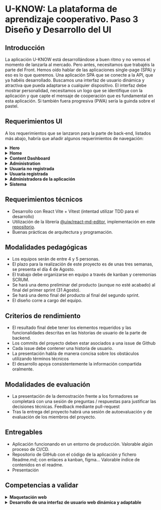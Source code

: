 # U-KNOW: La plataforma de aprendizaje cooperativo. Paso 3 Diseño y Desarrollo del UI

## Introducción

La aplicación U-KNOW está desarrollándose a buen ritmo y no vemos el momento de lanzarla al mercado. Pero antes, necesitamos que trabajéis la parte del Front. Hemos oído hablar de las aplicaciones single-page (SPA) y eso es lo que queremos. Una aplicación SPA que se conecte a la API, que ya habéis desarrollado. Buscamos una interfaz de usuario dinámica y atractiva que pueda adaptarse a cualquier dispositivo. El interfaz debe mostrar personalidad, necesitamos un logo que se identifique con la aplicación y que capte el mensaje de cooperación que es fundamental en esta aplicación. Si también fuera progresiva (PWA) sería la guinda sobre el pastel.

## Requerimientos UI

A los requerimientos que se lanzaron para la parte de back-end, listados más abajo, habría que añadir algunos requerimientos de navegación:

<details>
  <summary><b>Hero</b></summary>

  - La aplicación comienza con un **hero** que ocupa todo el view-port. La imagen del hero debe tener una cierta animación antes de mostrar un enlace a "ver contenidos" que dirigirá a la página principal o home.
</details>
<details>
  <summary><b>Home</b></summary>

  - La **home**, debe constar de:
    - Una **barra de navegación** superior que sin estado mostrará:
      - Un logo con el nombre de la app
      - Un avatar

      - Comportamiento de la barra de navegación:
        - Al clicar el logo se navega a la home
        - Al clicar el avatar:
          - si no hay usuario logado navega a la página de login/register
          - si el usuario está logado debe mostrar un menú con los elementos: profile, contents, signup. El avatar, así mismo debe mostrar el nombre del usuario cuando está logado.
      - Aspecto:
        - En modo móvil, la barra de navegación será de tipo bottom navigation, con todas las opciones del menú:
          ![bottom-navigation](https://lh3.googleusercontent.com/14jax4TqtGJ1R7uteNETMHtrB4_83FOVLCsLW3VxWh17Mle2RiCPiUwPgN0hEXqkCr-281geh88fDMuEZyGVTyhZ_j8hO9RHElEa=w1064-v0)
        - En modo laptop la barra será muy minimalista y deberá desaparecer con el scroll-down del contenido y aparecer con el scroll-up.
    - Una **caja de búsqueda de contenidos** que filtrará en tiempo real la lista desplegada
    - Una **lista de contenidos** que mostrará una "card" con la información minima del contenido. La lista tendrá scroll infinito y debe cargarse de forma diferida. Cada tarjeta mostrará dos botones: "Ver más" y Comprar.
      - "Ver más": muestra un modal con una ampliación de la información y un enlace a ver la información completa con comentarios (opcional)
      - Comprar: chequea si hay saldo y muestra pantalla de confirmación de compra.

  </details>
<details>
  <summary><b>Content Dashboard</b></summary>
    - Enlace a crear, editar o borrar contenido propio
    - Muestra todos los contenidos propios y comprados.
</details>
<details>
  <summary><b>Administration</b></summary>
</details>

<details>
  <summary><b>Usuaria no registrada</b></summary>

  - Puede ver la lista de contenidos ordenada por valoración
  - Puede realizar búsquedas por palabras claves o etiquetas
  - Puede registrarse

  </details>
  <details>
  <summary><b>Usuaria registrada</b></summary>

  - Puede logarse
  - Puede recuperar la contraseña
  - Puede ver la lista de contenidos ordenada por valoración
  - Puede realizar búsquedas por palabras claves o etiquetas
  - Puede actualizar su perfil (menos nombre, email y wallet)
  - Puede crear contenido
  - Puede editar contenido
  - Puede eliminar contenido, si no ha sido comprado
  - Puede visualizar la lista de contenido creado
  - Puede comprar contenido
  - Puede visualiza la lista de contenido comprado
  - Puede visualizar un contenido comprado
  - Puede valorar contenido comprado (sólo 1 vez)
  - Puede comentar contenido comprado (sólo 1 vez)
  - Puede enviar una notificación de chat a una autora de contenido
  - Puede visualizar notificaciones de chat sobre algún contenido
  - Puede intercambiar mensajes de chat con una autora de contenido, o solicitante

  </details>
  <details>
  <summary><b>Administradora de la aplicación</b></summary>

  - Puede ver la lista de contenidos
  - Puede realizar búsquedas por palabras claves o etiquetas
  - Puede eliminar contenido
  - Puede ver lista de usuarias
  - Puede eliminar una usuaria
  - Puede actualizar una usuaria

  </details>

  <details>
  <summary><b>Sistema</b></summary>

  - Actualiza el wallet de la usuaria cuando se registra
  - Actualiza el wallet de la usuaria cuando compra contenido
  - Actualiza el precio del contenido cuando se publica
  - Notifica a la usuaria que no tiene saldo para comprar contenido si el wallet es inferior al precio del contenido
  - Ajusta la valoración del curso con cada valoración de una usuaria
    - Las 4 primeras valoraciones solo contarán como >= a 4.8
    - A partir de la 5ª valoración se hace la media
    - Comunica en tiempo real la valoración del curso
  - Actualiza el precio del contenido cuando alcanza una media de valoración < = 3
  - Chequea el contenido para buscar plagios.
  - Puede actualizar una usuaria

  </details>

## Requerimientos técnicos
- Desarrollo con React Vite + Vitest (intentad utilizar TDD para el desarrollo)
- Utilización de la librería [@uiw/react-md-editor](https://uiwjs.github.io/react-md-editor/), implementación en este [repositorio](https://github.com/factoriaf5-p7/prueba-markdown.git).
- Buenas prácticas de arquitectura y programación.

## Modalidades pedagógicas

- Los equipos serán de entre 4 y 5 personas.
- El plazo para la realización de este proyecto es de unas tres semanas, se presenta el día 4 de Agosto.
- El trabajo debe organizarse en equipo a través de kanban y ceremonias SCRUM.
- Se hará una demo preliminar del producto (aunque no esté acabado) al final del primer sprint (31 Agosto).
- Se hará una demo final del producto al final del segundo sprint.
- El diseño corre a cargo del equipo.

## Criterios de rendimiento

- El resultado final debe tener los elementos requeridos y las funcionalidades descritas en las historias de usuario de la parte de backend.
- Los commits del proyecto deben estar asociados a una issue de Github
- Cada issue debe contener una historia de usuario.
- La presentación habla de manera concisa sobre los obstáculos utilizando términos técnicos
- El desarrollo apoya consistentemente la información compartida oralmente.

## Modalidades de evaluación

- La presentación de la demostración frente a los formadores se completará con una sesión de preguntas / respuestas para justificar las decisiones técnicas. Feedback mediante pull-request
- Tras la entrega del proyecto habrá una sesión de autoevaluación y de evaluación de los miembros del proyecto.

## Entregables
- Aplicación funcionando en un entorno de producción. Valorable algún proceso de CI/CD.
- Repositorio de GitHub con el código de la aplicación y fichero Readme.md; con enlaces a kanban, figma... Valorable índice de contenidos en el readme.
- Presentación

## Competencias a validar

  <details>
  <summary><b>Maquetación web</b></summary>

- La maquetación tiene en cuenta las características funcionales descritas en los casos de uso o historias de usuario
- La secuencia de pantallas se formaliza mediante un diagrama
- La maquetación y la secuencia de pantallas son validadas por el usuario
- La maquetación respeta la carta gráfica de la empresa v es adecuada con la experiencia del usuario y el dispositivo al que va dirigido
- La maquetación respeta los principios de seguridad de una interfaz de usuario
- La maquetación tiene en cuenta los requisitos de seguridad específicos de la aplicación
- El contenido de la maquetación está escrito, en castellano o en inglés, de manera adaptada al interlocutor y sin errores

</details>

  <details>
  <summary><b>Desarrollo de una interfaz de usuario web dinámica y adaptable</b></summary>

- Las páginas web respetan la carta gráfica de la empresa y están alineadas con la experiencia del usuario, incluyendo la experiencia móvil.
- La arquitectura de la aplicación se ajusta a las buenas prácticas de desarrollo y seguridad de las aplicaciones web
- La aplicación web está optimizada para dispositivos móviles
- El código fuente está documentado o autodocumentado
- La aplicación web está publicada en un servidor
- Los test garantizan que las páginas web cumplen los requisitos descritos en las especificaciones
- Los test de seguridad siguen un método reconocido por la profesión
- El tema de la búsqueda se expresa con precisión en castellano o inglés
- La documentación técnica relacionada con las tecnologías asociadas, en castellano o en inglés, se entiende (sin interpretaciones erróneas).
- El proceso de búsqueda permite resolver un problema técnico o implementar una nueva funcionalidad
- El monitoreo de vulnerabilidades conocidas permite identificar y corregir vulnerabilidades potenciales
- Se comparten los resultados de la búsqueda, oralmente o por escrito, con la pareja o equipo.

</details>